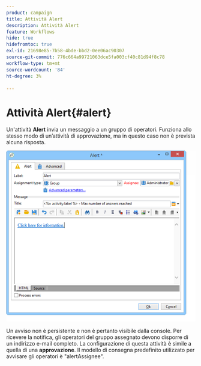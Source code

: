 ```yaml
---
product: campaign
title: Attività Alert
description: Attività Alert
feature: Workflows
hide: true
hidefromtoc: true
exl-id: 21698e85-7b58-4bde-bbd2-0ee06ac90307
source-git-commit: 776c664a99721063dce5fa003cf40c81d94f8c78
workflow-type: tm+mt
source-wordcount: '84'
ht-degree: 3%

---
```


# Attività Alert{#alert}



Un&#39;attività **Alert** invia un messaggio a un gruppo di operatori. Funziona allo stesso modo di un’attività di approvazione, ma in questo caso non è prevista alcuna risposta.

![](assets/edit_alerte.png)

Un avviso non è persistente e non è pertanto visibile dalla console. Per ricevere la notifica, gli operatori del gruppo assegnato devono disporre di un indirizzo e-mail completo. La configurazione di questa attività è simile a quella di una **approvazione**. Il modello di consegna predefinito utilizzato per avvisare gli operatori è &quot;alertAssignee&quot;.
